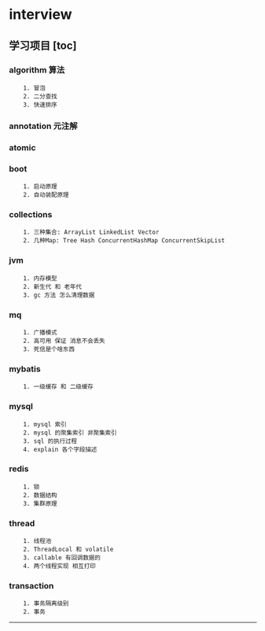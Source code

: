 # interview
学习项目
[toc]
---
### algorithm 算法
        1. 冒泡
        2. 二分查找
        3. 快速排序
### annotation 元注解
### atomic 
### boot 
        1. 启动原理
        2. 自动装配原理
### collections
        1. 三种集合: ArrayList LinkedList Vector
        2. 几种Map: Tree Hash ConcurrentHashMap ConcurrentSkipList
### jvm
        1. 内存模型
        2. 新生代 和 老年代 
        3. gc 方法 怎么清理数据
### mq 
        1. 广播模式
        2. 高可用 保证 消息不会丢失
        3. 死信是个啥东西
### mybatis 
        1. 一级缓存 和 二级缓存
### mysql
        1. mysql 索引
        2. mysql 的聚集索引 非聚集索引
        3. sql 的执行过程
        4. explain 各个字段描述
### redis
        1. 锁
        2. 数据结构
        3. 集群原理
### thread
        1. 线程池
        2. ThreadLocal 和 volatile  
        3. callable 有回调数据的
        4. 两个线程实现 相互打印
### transaction 
        1. 事务隔离级别
        2. 事务
---